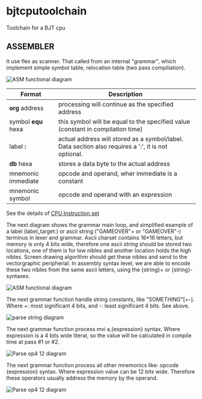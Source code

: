 # bjtcputoolchain
Toolchain for a BJT cpu

ASSEMBLER
---------
It use flex as scanner. That called from an internal "grammar", which implement simple symbol table, relocation table (two pass compiliation).


![ASM functional diagram](http://www.plantuml.com/plantuml/proxy?cache=no&src=https://raw.github.com/bfarago/bjtcputoolchain/master/doc/parse_seq.puml)

| Format         | Description                                       |
|----------------|---------------------------------------------------|
| **org** address    | processing will continue as the specified address |
| symbol **equ** hexa| this symbol will be equal to the specified value (constant in compilation time) |
| label **:**         | actual address will stored as a symbol/label. Data section also requires a ':', it is not optional.  |
| **db** hexa        | stores a data byte to the actual address |
| mnemonic immediate | opcode and operand, wher immediate is a constant |
| mnemonic symbol    | opcode and operand with an expression|

See the details of [CPU Instruction set](instruction_set.md)

The next diagram shows the grammar main loop, and simplified example of a label (label_target:) or ascii string ("GAMEOVER"+ or "GAMEOVER"-) terminus in lexer and grammar. Ascii charset contains 16*16 letters, but memory is only 4 bits wide, therefore one ascii string should be stored two locations, one of them is for low nibles and another location holds the high nibles. Screen drawing algorithm should get these nibles and send to the vectorgraphic peripherial. In assembly syntax level, we are able to encode these two nibles from the same ascii letters, using the {string}+ or {string}- syntaxes.

![ASM functional diagram](http://www.plantuml.com/plantuml/proxy?cache=no&src=https://raw.github.com/bfarago/bjtcputoolchain/master/doc/parse_asm_fn.puml)

The next grammar function handle string constants, like "SOMETHING"[+-]. Where +: most significant 4 bits, and -: least significant 4 bits. See above.

![parse string diagram](http://www.plantuml.com/plantuml/proxy?cache=no&src=https://raw.github.com/bfarago/bjtcputoolchain/master/doc/parse_string.puml)

The next grammar function process mvi a,{expression} syntax. Where expression is a 4 bits wide literal, so the value will be calculated in compile time at pass #1 or #2.

![Parse op4 12 diagram](http://www.plantuml.com/plantuml/proxy?cache=no&src=https://raw.github.com/bfarago/bjtcputoolchain/master/doc/parse_op4_4.puml)

The next grammar function process all other mnemonics like:  opcode {expression} syntax. Where expression value can be 12 bits wide. Therefore these operators usually address the memory by the operand.

![Parse op4 12 diagram](http://www.plantuml.com/plantuml/proxy?cache=no&src=https://raw.github.com/bfarago/bjtcputoolchain/master/doc/parse_op4_12.puml)
